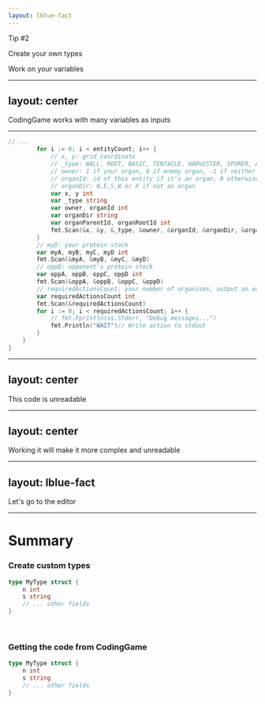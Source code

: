 ```yaml
---
layout: lblue-fact
---
```


Tip #2

Create your own types

Work on your variables

---
layout: center
---

CodingGame works with many variables as inputs

---

```go
// ...
        for i := 0; i < entityCount; i++ {
            // x, y: grid coordinate
            // _type: WALL, ROOT, BASIC, TENTACLE, HARVESTER, SPORER, A, B, C, D
            // owner: 1 if your organ, 0 if enemy organ, -1 if neither
            // organId: id of this entity if it's an organ, 0 otherwise
            // organDir: N,E,S,W or X if not an organ
            var x, y int
            var _type string
            var owner, organId int
            var organDir string
            var organParentId, organRootId int
            fmt.Scan(&x, &y, &_type, &owner, &organId, &organDir, &organParentId, &organRootId)
        }
        // myD: your protein stock
        var myA, myB, myC, myD int
        fmt.Scan(&myA, &myB, &myC, &myD)
        // oppD: opponent's protein stock
        var oppA, oppB, oppC, oppD int
        fmt.Scan(&oppA, &oppB, &oppC, &oppD)
        // requiredActionsCount: your number of organisms, output an action for each one in any order
        var requiredActionsCount int
        fmt.Scan(&requiredActionsCount)
        for i := 0; i < requiredActionsCount; i++ {
            // fmt.Fprintln(os.Stderr, "Debug messages...")
            fmt.Println("WAIT")// Write action to stdout
        }
    }
}
```

---
layout: center
---

This code is unreadable

---
layout: center
---

Working it will make it more complex and unreadable

---
layout: lblue-fact
---

Let's go to the editor

---

# Summary 

### Create custom types

```go
type MyType struct {
    n int
    s string
    // ... other fields
}
```

<br/>

### Getting the code from CodingGame

```go
type MyType struct {
    n int
    s string
    // ... other fields
}
```

<!-- 
Keep the code from CodingGame that reads the input but work on the variables of these custom types you create 
- Create functions and variables that use those types
 -->
